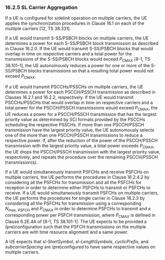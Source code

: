 ### 16.2.5 SL Carrier Aggregation

If a UE is configured for sidelink operation on multiple carriers, the
UE applies the synchronization procedures in Clause 16.1 on each of the
multiple carriers \[12, TS 38.331\].

If a UE would transmit S-SS/PSBCH blocks on multiple carriers, the UE
determines a power for each S-SS/PSBCH block transmission as described
in Clause 16.2.0. If the UE would transmit S-SS/PSBCH blocks that would
overlap in time on respective carriers and a total power for the
transmissions of the S-SS/PSBCH blocks would exceed $P_{\text{CMAX}}$
\[8-1, TS 38.101-1\], the UE autonomously reduces a power for one or
more of the S-SS/PSBCH blocks transmissions so that a resulting total
power would not exceed $P_{\text{CMAX}}$.

If a UE would transmit PSCCHs/PSSCHs on multiple carriers, the UE
determines a power for each PSCCH/PSSCH transmission as described in
Clauses 16.2.1 and 16.2.2, respectively. If the UE would transmit
PSCCHs/PSSCHs that would overlap in time on respective carriers and a
total power for the PSCCH/PSSCH transmissions would exceed
$P_{\text{CMAX}}$, the UE reduces a power for a PSCCH/PSSCH transmission
that has the largest priority value as determined by SCI formats
provided by the PSCCHs scheduling the respective PSSCHs. If more than
one PSCCH/PSSCH transmission have the largest priority value, the UE
autonomously selects one of the more than one PSCCH/PSSCH transmissions
to reduce a respective power. If, after the reduction of the power of
the PSCCH/PSSCH transmission with the largest priority value, a total
power exceeds $P_{\text{CMAX}}$, the UE drops the PSCCH/PSSCH
transmission with the largest priority value, respectively, and repeats
the procedure over the remaining PSCCH/PSSCH transmission(s).

If a UE would simultaneously transmit PSFCHs and receive PSFCHs on
multiple carriers, the UE performs the procedures in Clause 16.2.4.2 by
considering all the PSFCHs for transmission and all the PSFCHs for
reception in order to determine either PSFCHs to transmit or PSFCHs to
receive. If a UE would simultaneously transmit PSFCHs on multiple
carriers, the UE performs the procedures for single carrier in Clause
16.2.3 by considering all the PSFCHs for transmission using a
corresponding $N_{max,\ PSFCH}$ and $P_{\text{CMAX}}$ in order to
determine PSFCHs to transmit and a corresponding power per PSFCH
transmission, where $P_{\text{CMAX}}$ is defined in Clause 6.2E.4A of
\[8-1, TS 38.101-1\]. The UE expects to be provided a (pre)configuration
such that the PSFCH transmissions on the multiple carriers are with time
resource alignment and a same power.

A UE expects that *sl-StartSymbol*, *sl-LengthSymbols*, *cyclicPrefix*,
and *subcarrierSpacing* are (pre)configured to have same respective
values on multiple carriers.